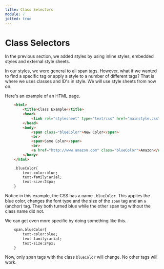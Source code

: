 ```yaml
---
title: Class Selectors
module: 7
jotted: true
---
```


# Class Selectors

In the previous section, we added styles by using inline styles, embedded styles and external style sheets.  

In our styles, we were general to all span tags.  However, what if we wanted to find a specific tag or apply a style to a number of different tags?  That is where we uses classes and ID's in style.  We will use style sheets from now on.

Here's an example of an HTML page.

```html
    <html>
        <title>Class Example</title>
        <head>
            <link rel="stylesheet" type="text/css" href="mainstyle.css">
        </head>
        <body>
            <span class="blueColor">New Color</span>
            <br>
            <span>Same Color</span>
            <br>
            <a href="http://www.amazon.com" class="blueColor">Amazon</a>
        </body>
    </html>
```

```html
    .blueColor{
        text-color:blue;
        text-family:arial;
        text-size:24px;
    }
```

Notice in this example, the CSS has a name `.blueColor`.  This applies the blue color, changes the font type and the size of the `span` tag and an `a` (anchor) tag.  They both turned blue while the other span tag without the class name did not.

We can get even more specific by doing something like this.

```html
    span.blueColor{
        text-color:blue;
        text-family:arial;
        text-size:24px;
    }
```

Now, only span tags with the class `blueColor` will change.  No other tags will work.

<!-- video -->


